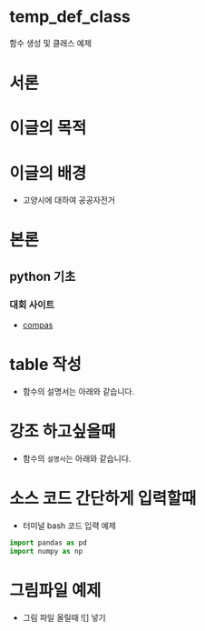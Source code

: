 # temp_def_class
함수 생성 및 클래스 예제 

# 서론


# 이글의 목적

# 이글의 배경
 - 고양시에 대하여 공공자전거 

# 본론


## python 기초


### 대회 사이트

- [compas](https://compas.lh.or.kr/)



# table 작성
- 함수의 설명서는 아래와 같습니다. 

# 강조 하고싶을때 
- 함수의  `설명서`는 아래와 같습니다. 

# 소스 코드 간단하게 입력할때 
- 터미널 bash 코드 입력 예제 
```python
import pandas as pd 
import numpy as np 

```


# 그림파일 예제
- 그림 파일 올릴때 ![] 넣기 



